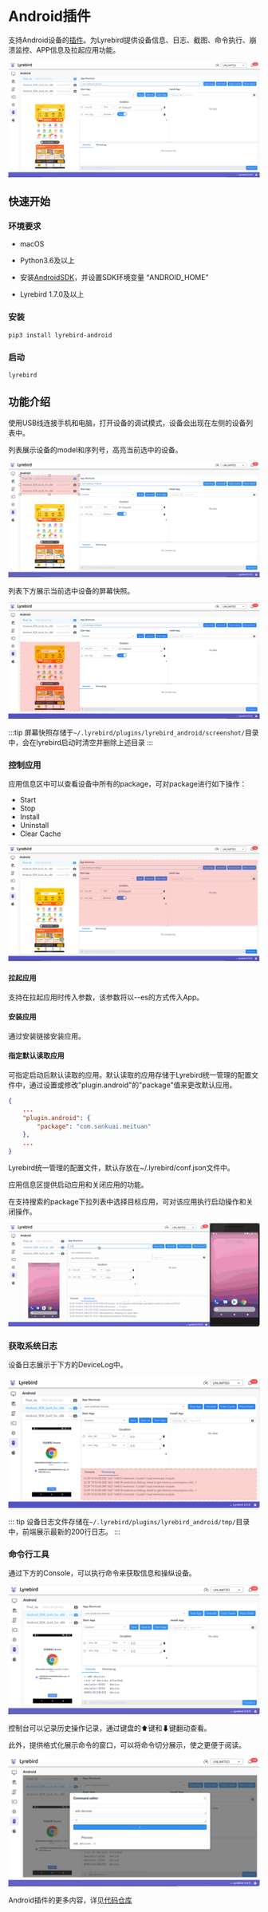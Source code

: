 # Android插件

支持Android设备的[插件](../plugins/)。为Lyrebird提供设备信息、日志、截图、命令执行、崩溃监控、APP信息及拉起应用功能。

![](../img/plugin-android.png)

## 快速开始

### 环境要求

* macOS

* Python3.6及以上

* 安装[AndroidSDK](https://developer.android.com/studio/)，并设置SDK环境变量 “ANDROID_HOME”

* Lyrebird 1.7.0及以上

### 安装

```bash
pip3 install lyrebird-android
```

### 启动

```bash
lyrebird
```

## 功能介绍

使用USB线连接手机和电脑，打开设备的调试模式，设备会出现在左侧的设备列表中。

列表展示设备的model和序列号，高亮当前选中的设备。

![](../img/plugin-android-devicelist.png)

列表下方展示当前选中设备的屏幕快照。

![](../img/plugin-android-screenshot.png)

:::tip
屏幕快照存储于```~/.lyrebird/plugins/lyrebird_android/screenshot/```目录中，会在lyrebird启动时清空并删除上述目录
:::

### 控制应用

应用信息区中可以查看设备中所有的package，可对package进行如下操作：
- Start
- Stop
- Install
- Uninstall
- Clear Cache

![](../img/plugin-android-app-control.png)

#### 拉起应用
支持在拉起应用时传入参数，该参数将以--es的方式传入App。

#### 安装应用
通过安装链接安装应用。

#### 指定默认读取应用

可指定启动后默认读取的应用。默认读取的应用存储于Lyrebird统一管理的配置文件中，通过设置或修改"plugin.android"的"package"值来更改默认应用。

```json
{
    ...
    "plugin.android": {
        "package": "com.sankuai.meituan"
    },
    ...
}
```

Lyrebird统一管理的配置文件，默认存放在~/.lyrebird/conf.json文件中。


应用信息区提供启动应用和关闭应用的功能。

在支持搜索的package下拉列表中选择目标应用，可对该应用执行启动操作和关闭操作。

![](../img/plugin-android-startapp.gif)

### 获取系统日志

设备日志展示于下方的DeviceLog中。

![](../img/plugin-android-devicelog.png)

::: tip
设备日志文件存储在```~/.lyrebird/plugins/lyrebird_android/tmp/```目录中，前端展示最新的200行日志。
:::

### 命令行工具

通过下方的Console，可以执行命令来获取信息和操纵设备。

![](../img/plugin-android-console.png)

控制台可以记录历史操作记录，通过键盘的⬆键和⬇键翻动查看。

此外，提供格式化展示命令的窗口，可以将命令切分展示，使之更便于阅读。

![](../img/plugin-android-console-format.png)

Android插件的更多内容，详见[代码仓库](https://github.com/Meituan-Dianping/lyrebird-android)
